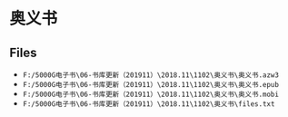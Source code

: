 # 奥义书

## Files

- `F:/5000G电子书\06-书库更新（201911）\2018.11\1102\奥义书\奥义书.azw3`
- `F:/5000G电子书\06-书库更新（201911）\2018.11\1102\奥义书\奥义书.epub`
- `F:/5000G电子书\06-书库更新（201911）\2018.11\1102\奥义书\奥义书.mobi`
- `F:/5000G电子书\06-书库更新（201911）\2018.11\1102\奥义书\files.txt`
